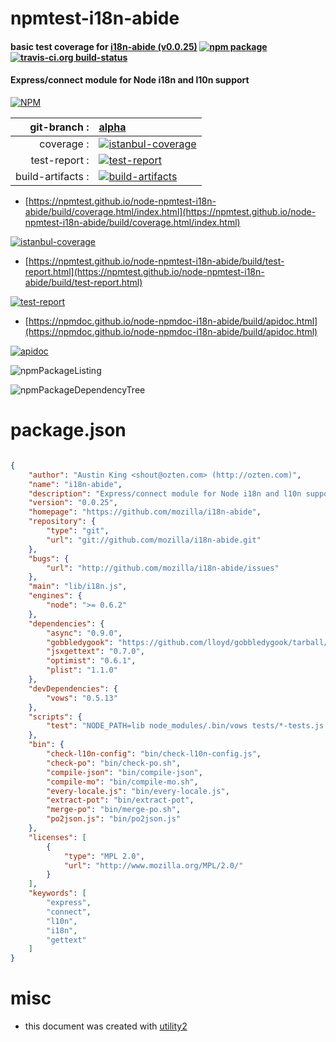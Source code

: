 # npmtest-i18n-abide

#### basic test coverage for  [i18n-abide (v0.0.25)](https://github.com/mozilla/i18n-abide)  [![npm package](https://img.shields.io/npm/v/npmtest-i18n-abide.svg?style=flat-square)](https://www.npmjs.org/package/npmtest-i18n-abide) [![travis-ci.org build-status](https://api.travis-ci.org/npmtest/node-npmtest-i18n-abide.svg)](https://travis-ci.org/npmtest/node-npmtest-i18n-abide)

#### Express/connect module for Node i18n and l10n support

[![NPM](https://nodei.co/npm/i18n-abide.png?downloads=true&downloadRank=true&stars=true)](https://www.npmjs.com/package/i18n-abide)

| git-branch : | [alpha](https://github.com/npmtest/node-npmtest-i18n-abide/tree/alpha)|
|--:|:--|
| coverage : | [![istanbul-coverage](https://npmtest.github.io/node-npmtest-i18n-abide/build/coverage.badge.svg)](https://npmtest.github.io/node-npmtest-i18n-abide/build/coverage.html/index.html)|
| test-report : | [![test-report](https://npmtest.github.io/node-npmtest-i18n-abide/build/test-report.badge.svg)](https://npmtest.github.io/node-npmtest-i18n-abide/build/test-report.html)|
| build-artifacts : | [![build-artifacts](https://npmtest.github.io/node-npmtest-i18n-abide/glyphicons_144_folder_open.png)](https://github.com/npmtest/node-npmtest-i18n-abide/tree/gh-pages/build)|

- [https://npmtest.github.io/node-npmtest-i18n-abide/build/coverage.html/index.html](https://npmtest.github.io/node-npmtest-i18n-abide/build/coverage.html/index.html)

[![istanbul-coverage](https://npmtest.github.io/node-npmtest-i18n-abide/build/screenCapture.buildCi.browser.%252Ftmp%252Fbuild%252Fcoverage.lib.html.png)](https://npmtest.github.io/node-npmtest-i18n-abide/build/coverage.html/index.html)

- [https://npmtest.github.io/node-npmtest-i18n-abide/build/test-report.html](https://npmtest.github.io/node-npmtest-i18n-abide/build/test-report.html)

[![test-report](https://npmtest.github.io/node-npmtest-i18n-abide/build/screenCapture.buildCi.browser.%252Ftmp%252Fbuild%252Ftest-report.html.png)](https://npmtest.github.io/node-npmtest-i18n-abide/build/test-report.html)

- [https://npmdoc.github.io/node-npmdoc-i18n-abide/build/apidoc.html](https://npmdoc.github.io/node-npmdoc-i18n-abide/build/apidoc.html)

[![apidoc](https://npmdoc.github.io/node-npmdoc-i18n-abide/build/screenCapture.buildCi.browser.%252Ftmp%252Fbuild%252Fapidoc.html.png)](https://npmdoc.github.io/node-npmdoc-i18n-abide/build/apidoc.html)

![npmPackageListing](https://npmtest.github.io/node-npmtest-i18n-abide/build/screenCapture.npmPackageListing.svg)

![npmPackageDependencyTree](https://npmtest.github.io/node-npmtest-i18n-abide/build/screenCapture.npmPackageDependencyTree.svg)



# package.json

```json

{
    "author": "Austin King <shout@ozten.com> (http://ozten.com)",
    "name": "i18n-abide",
    "description": "Express/connect module for Node i18n and l10n support",
    "version": "0.0.25",
    "homepage": "https://github.com/mozilla/i18n-abide",
    "repository": {
        "type": "git",
        "url": "git://github.com/mozilla/i18n-abide.git"
    },
    "bugs": {
        "url": "http://github.com/mozilla/i18n-abide/issues"
    },
    "main": "lib/i18n.js",
    "engines": {
        "node": ">= 0.6.2"
    },
    "dependencies": {
        "async": "0.9.0",
        "gobbledygook": "https://github.com/lloyd/gobbledygook/tarball/354042684056e57ca77f036989e907707a36cff2",
        "jsxgettext": "0.7.0",
        "optimist": "0.6.1",
        "plist": "1.1.0"
    },
    "devDependencies": {
        "vows": "0.5.13"
    },
    "scripts": {
        "test": "NODE_PATH=lib node_modules/.bin/vows tests/*-tests.js --spec"
    },
    "bin": {
        "check-l10n-config": "bin/check-l10n-config.js",
        "check-po": "bin/check-po.sh",
        "compile-json": "bin/compile-json",
        "compile-mo": "bin/compile-mo.sh",
        "every-locale.js": "bin/every-locale.js",
        "extract-pot": "bin/extract-pot",
        "merge-po": "bin/merge-po.sh",
        "po2json.js": "bin/po2json.js"
    },
    "licenses": [
        {
            "type": "MPL 2.0",
            "url": "http://www.mozilla.org/MPL/2.0/"
        }
    ],
    "keywords": [
        "express",
        "connect",
        "l10n",
        "i18n",
        "gettext"
    ]
}
```



# misc
- this document was created with [utility2](https://github.com/kaizhu256/node-utility2)
